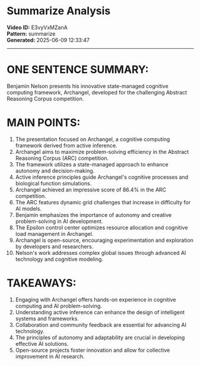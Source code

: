# Summarize Analysis

**Video ID:** E3vyVxMZanA  
**Pattern:** summarize  
**Generated:** 2025-06-09 12:33:47  

---

# ONE SENTENCE SUMMARY:
Benjamin Nelson presents his innovative state-managed cognitive computing framework, Archangel, developed for the challenging Abstract Reasoning Corpus competition.

# MAIN POINTS:
1. The presentation focused on Archangel, a cognitive computing framework derived from active inference.
2. Archangel aims to maximize problem-solving efficiency in the Abstract Reasoning Corpus (ARC) competition.
3. The framework utilizes a state-managed approach to enhance autonomy and decision-making.
4. Active inference principles guide Archangel's cognitive processes and biological function simulations.
5. Archangel achieved an impressive score of 86.4% in the ARC competition.
6. The ARC features dynamic grid challenges that increase in difficulty for AI models.
7. Benjamin emphasizes the importance of autonomy and creative problem-solving in AI development.
8. The Epsilon control center optimizes resource allocation and cognitive load management in Archangel.
9. Archangel is open-source, encouraging experimentation and exploration by developers and researchers.
10. Nelson's work addresses complex global issues through advanced AI technology and cognitive modeling.

# TAKEAWAYS:
1. Engaging with Archangel offers hands-on experience in cognitive computing and AI problem-solving.
2. Understanding active inference can enhance the design of intelligent systems and frameworks.
3. Collaboration and community feedback are essential for advancing AI technology.
4. The principles of autonomy and adaptability are crucial in developing effective AI solutions.
5. Open-source projects foster innovation and allow for collective improvement in AI research.